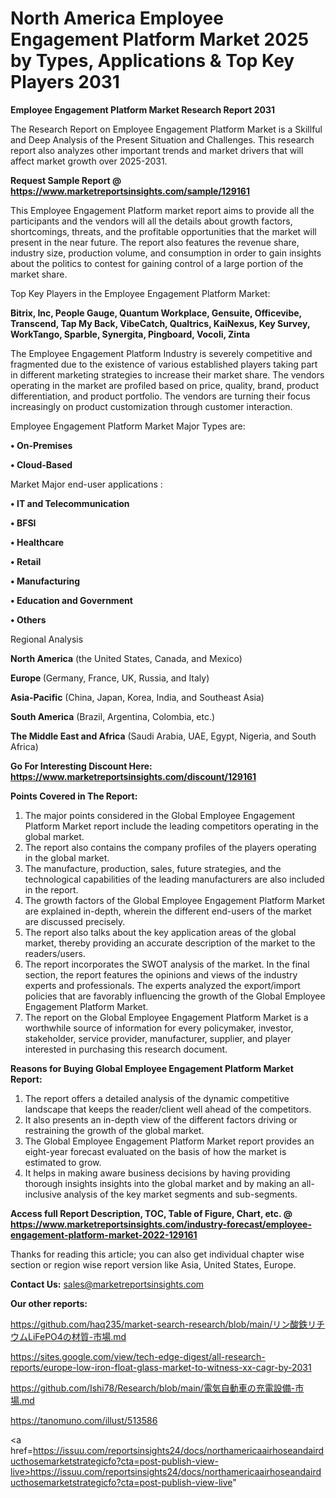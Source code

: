 # North America Employee Engagement Platform Market 2025 by Types, Applications & Top Key Players 2031

<strong>Employee Engagement Platform Market Research Report 2031</strong>

The Research Report on Employee Engagement Platform Market is a Skillful and Deep Analysis of the Present Situation and Challenges. This research report also analyzes other important trends and market drivers that will affect market growth over 2025-2031.

<strong>Request Sample Report @ <a href=https://www.marketreportsinsights.com/sample/129161>https://www.marketreportsinsights.com/sample/129161</a></strong>

This Employee Engagement Platform market report aims to provide all the participants and the vendors will all the details about growth factors, shortcomings, threats, and the profitable opportunities that the market will present in the near future. The report also features the revenue share, industry size, production volume, and consumption in order to gain insights about the politics to contest for gaining control of a large portion of the market share.

Top Key Players in the Employee Engagement Platform Market:

<strong>Bitrix, Inc, People Gauge, Quantum Workplace, Gensuite, Officevibe, Transcend, Tap My Back, VibeCatch, Qualtrics, KaiNexus, Key Survey, WorkTango, Sparble, Synergita, Pingboard, Vocoli, Zinta</strong>

The Employee Engagement Platform Industry is severely competitive and fragmented due to the existence of various established players taking part in different marketing strategies to increase their market share. The vendors operating in the market are profiled based on price, quality, brand, product differentiation, and product portfolio. The vendors are turning their focus increasingly on product customization through customer interaction.

Employee Engagement Platform Market Major Types are:

<strong>• On-Premises

• Cloud-Based</strong>

Market Major end-user applications :

<strong>• IT and Telecommunication

• BFSI

• Healthcare

• Retail

• Manufacturing

• Education and Government

• Others</strong>

Regional Analysis

</u><strong><b>North America</b></strong> (the United States, Canada, and Mexico)

<strong><b>Europe </b></strong>(Germany, France, UK, Russia, and Italy)

<strong><b>Asia-Pacific</b></strong> (China, Japan, Korea, India, and Southeast Asia)

<strong><b>South America</b></strong> (Brazil, Argentina, Colombia, etc.)

<strong><b>The Middle East and Africa</b></strong> (Saudi Arabia, UAE, Egypt, Nigeria, and South Africa)

<strong>Go For Interesting Discount Here: <a href=https://www.marketreportsinsights.com/discount/129161>https://www.marketreportsinsights.com/discount/129161</a></strong>

<strong>Points Covered in The Report:</strong>
<ol>
  <li>The major points considered in the Global Employee Engagement Platform Market report include the leading competitors operating in the global market.</li>
  <li>The report also contains the company profiles of the players operating in the global market.</li>
  <li>The manufacture, production, sales, future strategies, and the technological capabilities of the leading manufacturers are also included in the report.</li>
  <li>The growth factors of the Global Employee Engagement Platform Market are explained in-depth, wherein the different end-users of the market are discussed precisely.</li>
  <li>The report also talks about the key application areas of the global market, thereby providing an accurate description of the market to the readers/users.</li>
  <li>The report incorporates the SWOT analysis of the market. In the final section, the report features the opinions and views of the industry experts and professionals. The experts analyzed the export/import policies that are favorably influencing the growth of the Global Employee Engagement Platform Market.</li>
  <li>The report on the Global Employee Engagement Platform Market is a worthwhile source of information for every policymaker, investor, stakeholder, service provider, manufacturer, supplier, and player interested in purchasing this research document.</li>
</ol>
<strong>Reasons for Buying Global Employee Engagement Platform Market Report:</strong>

<ol>
  <li>The report offers a detailed analysis of the dynamic competitive landscape that keeps the reader/client well ahead of the competitors.</li>
  <li>It also presents an in-depth view of the different factors driving or restraining the growth of the global market.</li>
  <li>The Global Employee Engagement Platform Market report provides an eight-year forecast evaluated on the basis of how the market is estimated to grow.</li>
  <li>It helps in making aware business decisions by having providing thorough insights insights into the global market and by making an all-inclusive analysis of the key market segments and sub-segments.</li>
</ol>
<strong>Access full Report Description, TOC, Table of Figure, Chart, etc. @ <a href=https://www.marketreportsinsights.com/industry-forecast/employee-engagement-platform-market-2022-129161>https://www.marketreportsinsights.com/industry-forecast/employee-engagement-platform-market-2022-129161</a></strong>


Thanks for reading this article; you can also get individual chapter wise section or region wise report version like Asia, United States, Europe.

<strong>Contact Us:</strong>
sales@marketreportsinsights.com

<strong>Our other reports:</strong>

<a href=https://github.com/haq235/market-search-research/blob/main/リン酸鉄リチウムLiFePO4の材質-市場.md>https://github.com/haq235/market-search-research/blob/main/リン酸鉄リチウムLiFePO4の材質-市場.md</a>

<a href=https://sites.google.com/view/tech-edge-digest/all-research-reports/europe-low-iron-float-glass-market-to-witness-xx-cagr-by-2031>https://sites.google.com/view/tech-edge-digest/all-research-reports/europe-low-iron-float-glass-market-to-witness-xx-cagr-by-2031</a>

<a href=https://github.com/Ishi78/Research/blob/main/電気自動車の充電設備-市場.md>https://github.com/Ishi78/Research/blob/main/電気自動車の充電設備-市場.md</a>

<a href=https://tanomuno.com/illust/513586>https://tanomuno.com/illust/513586</a>

<a href=https://issuu.com/reportsinsights24/docs/northamericaairhoseandairducthosemarketstrategicfo?cta=post-publish-view-live>https://issuu.com/reportsinsights24/docs/northamericaairhoseandairducthosemarketstrategicfo?cta=post-publish-view-live</a>"
